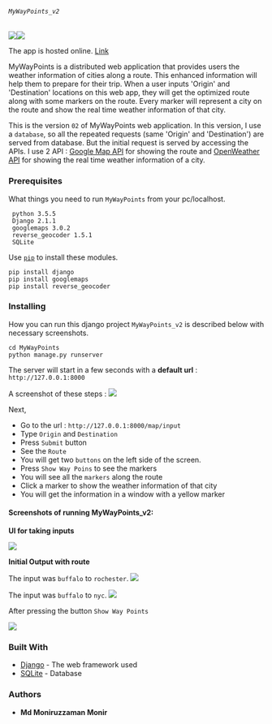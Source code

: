 ######  `MyWayPoints_v2` 
![](https://drive.google.com/uc?id=1Mlun5Opq_dVCkoU-1rNBYYeYUUS6oyiY)![](https://drive.google.com/uc?id=1zL0v6AUdw3YbLz7Mw8f0VNaH348_3xIg)

The app is hosted online. [Link](http://monir007.pythonanywhere.com/)

MyWayPoints is a distributed web application that provides users the weather information of cities along a route. This enhanced information will help them to prepare for their trip. When a user inputs 'Origin' and 'Destination' locations on this web app, they will get the optimized route along with some markers on the route. Every marker will represent a city on the route and show the real time weather information of that city. 

This is the version `02` of  MyWayPoints web application. In this version, I use a `database`, so all the repeated requests (same 'Origin' and 'Destination') are served from database. But the initial request is served by accessing the APIs. I use 2 API : [Google Map API](https://cloud.google.com/maps-platform/) for showing the route and [OpenWeather API](https://openweathermap.org/api) for showing the real time weather information of a city.


### Prerequisites

What things you need to run `MyWayPoints` from your pc/localhost.

```
 python 3.5.5
 Django 2.1.1
 googlemaps 3.0.2
 reverse_geocoder 1.5.1
 SQLite
```

Use [`pip`](https://pypi.org/project/pip/) to install these modules.
```
pip install django
pip install googlemaps
pip install reverse_geocoder
```

### Installing
How you can run this django project `MyWayPoints_v2` is described below with necessary screenshots.

```
cd MyWayPoints
python manage.py runserver
```
The server will start in a few seconds with a **default url** : `http://127.0.0.1:8000`

A screenshot of these steps :
![](https://drive.google.com/uc?id=12Fma226Hl4rCUwwHlmDZ1JV3nfiVDmYt)

Next,
  - Go to the url : `http://127.0.0.1:8000/map/input`
  - Type `Origin` and `Destination` 
  - Press `Submit` button
  - See the `Route`
  - You will get two `buttons` on the left side of the screen.
  - Press `Show Way Poins` to see the markers
  - You will see all the `markers` along the route
  - Click a marker to show the weather information of that city
  - You will get the information in a window with a yellow marker


#### Screenshots of running MyWayPoints_v2:


**UI for taking inputs**

![](https://drive.google.com/uc?id=1ODL_M28QUog8h2phM6ODSqun6aQzgsN0)

**Initial Output with route**

The input was `buffalo`  to `rochester`.
![](https://drive.google.com/uc?id=13ZILjM3zn8NhGhFjxJIeq7Gokqnv3M5p)

The input was `buffalo`  to `nyc`.
![](https://drive.google.com/uc?id=13K-On_zUuhQC4H-437F9GS-dJMtKYrnd)

After pressing the button `Show Way Points`

![](https://drive.google.com/uc?id=1_m7VRtmWKBhfIijzn-5tr0CiobM6cVpY)

### Built With

* [Django](https://www.djangoproject.com/) - The web framework used
* [SQLite](https://www.sqlite.org/index.html) - Database 

### Authors

* **Md Moniruzzaman Monir**  

